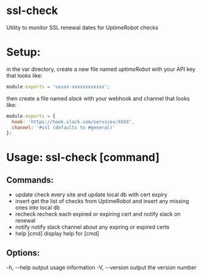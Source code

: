 # ssl-check
Utility to monitor SSL renewal dates for UptimeRobot checks

Setup:
===
in the var directory, create a new file named _uptimeRobot_ with your API key that looks like:
```javascript
module.exports = 'uxxxx-xxxxxxxxxxxx';
```
then create a file named _slack_ with your webhook and channel that looks like:
```javascript
module.exports = {
  hook: 'https://hook.slack.com/services/XXXX',
  channel: '#ssl (defaults to #general)'
};
```

Usage: ssl-check [command]
===
Commands:
---
* update      check every site and update local db with cert expiry
* insert      get the list of checks from UptimeRobot and insert any missing ones into local db
* recheck     recheck each expired or expiring cert and notify slack on renewal
* notify      notify slack channel about any expring or expired certs
* help [cmd]  display help for [cmd]

Options:
---
-h, --help     output usage information
-V, --version  output the version number


